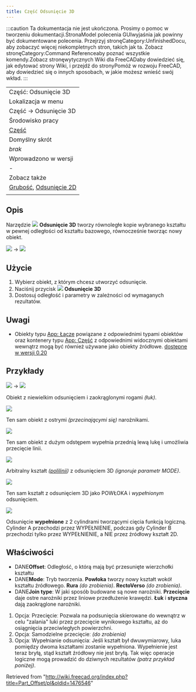 ```yaml
---
title: Część Odsunięcie 3D
---
```

:::caution
Ta dokumentacja nie jest ukończona. Prosimy o pomoc w tworzeniu dokumentacji.StronaModel polecenia GUIwyjaśnia jak powinny być dokumentowane polecenia. Przejrzyj stronęCategory:UnfinishedDocu, aby zobaczyć więcej niekompletnych stron, takich jak ta. Zobacz stronęCategory:Command Referenceaby poznać wszystkie komendy.Zobacz stronęwytycznych Wiki dla FreeCADaby dowiedzieć się, jak edytować strony Wiki, i przejdź do stronyPomóż w rozwoju FreeCAD, aby dowiedzieć się o innych sposobach, w jakie możesz wnieść swój wkład.
:::

|  |
| --- |
| Część: Odsunięcie 3D |
| Lokalizacja w menu |
| Część → Odsunięcie 3D |
| Środowisko pracy |
| [Część](/Part_Workbench/pl "Part Workbench/pl") |
| Domyślny skrót |
| *brak* |
| Wprowadzono w wersji |
| - |
| Zobacz także |
| [Grubość](/Part_Thickness/pl "Part Thickness/pl"), [Odsunięcie 2D](/Part_Offset2D/pl "Part Offset2D/pl") |
|  |

## Opis

Narzędzie ![](/images/Part_Offset.svg) **Odsunięcie 3D** tworzy równoległe kopie wybranego kształtu w pewnej odległości od kształtu bazowego, równocześnie tworząc nowy obiekt.

![](/images/PartOffset0.png) → ![](/images/PartOffset1.png)

## Użycie

1. Wybierz obiekt, z którym chcesz utworzyć odsunięcie.
2. Naciśnij przycisk ![](/images/Part_Offset.svg) **Odsunięcie 3D**
3. Dostosuj odległość i parametry w zależności od wymaganych rezultatów.

## Uwagi

* Obiekty typu [App: Łącze](/App_Link/pl "App Link/pl") powiązane z odpowiednimi typami obiektów oraz kontenery typu [App: Część](/App_Part/pl "App Part/pl") z odpowiednimi widocznymi obiektami wewnątrz mogą być również używane jako obiekty źródłowe. [dostępne w wersji 0.20](/Release_notes_0.20/pl "Release notes 0.20/pl")

## Przykłady

![](/images/PartOffset0.png) → ![](/images/PartOffset1.png)

Obiekt z niewielkim odsunięciem i zaokrąglonymi rogami *(łuk)*.

![](/images/PartOffset3.png)

Ten sam obiekt z ostrymi *(przecinającymi się)* narożnikami.

![](/images/PartOffset2.png)

Ten sam obiekt z dużym odstępem wypełnia przednią lewą lukę i umożliwia przecięcie linii.

![](/images/PartOffset4.png)

Arbitralny kształt *([polilinii](/Draft_Wire/pl "Draft Wire/pl"))* z odsunięciem 3D *(ignoruje parametr MODE)*.

![](/images/PartOffset5.png)

Ten sam kształt z odsunięciem 3D jako POWŁOKA i *wypełnionym* odsunięciem.

![](/images/PartOffset6.png)

Odsunięcie **wypełnione** z 2 cylindrami tworzącymi cięcia funkcją logiczną. Cylinder A przechodzi przez WYPEŁNIENIE, podczas gdy Cylinder B przechodzi tylko przez WYPEŁNIENIE, a NIE przez źródłowy kształt 2D.

## Właściwości

* DANE**Offset**: Odległość, o którą mają być przesunięte wierzchołki kształtu
* DANE**Mode**: Tryb tworzenia. **Powłoka** tworzy nowy kształt wokół kształtu źródłowego. **Rura** *(do zrobienia)*. **RectoVerso** *(do zrobienia)*.
* DANE**Join type**: W jaki sposób budowane są nowe narożniki. **Przecięcie** daje ostre narożniki przez liniowe przedłużenie krawędzi. **Łuk** i **styczna** dają zaokrąglone narożniki.

1. Opcjaː Przecięcieː Pozwala na podsunięcia skierowane do wewnątrz w celu "zalania" luki przez przecięcie wynikowego kształtu, aż do osiągnięcia przeciwległych powierzchni.
2. Opcjaː Samodzielne przecięcieː *(do zrobienia)*
3. Opcjaː Wypełnianie odsunięciaː Jeśli kształt był dwuwymiarowy, luka pomiędzy dwoma kształtami zostanie wypełniona. Wypełnienie jest teraz bryłą, stąd kształt źródłowy nie jest bryłą. Tak więc operacje logiczne mogą prowadzić do dziwnych rezultatów *(patrz przykład poniżej)*.

Retrieved from "<http://wiki.freecad.org/index.php?title=Part_Offset/pl&oldid=1476546>"